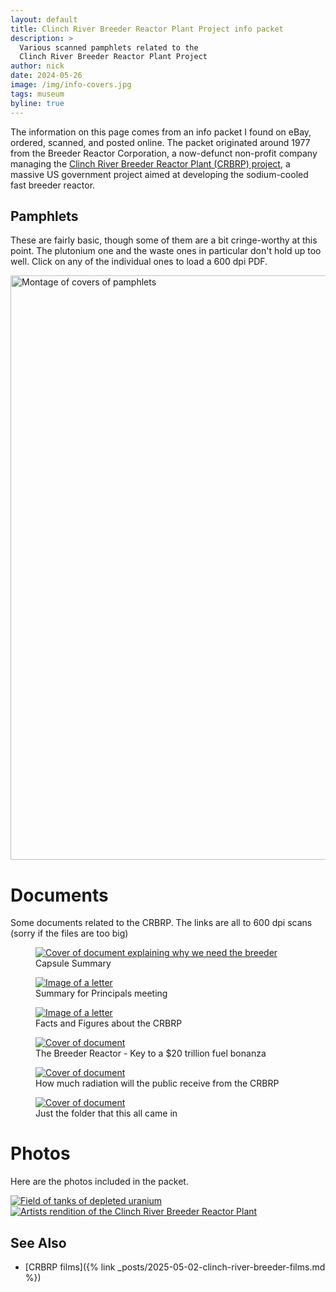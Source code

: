```yaml
---
layout: default
title: Clinch River Breeder Reactor Plant Project info packet
description: >
  Various scanned pamphlets related to the 
  Clinch River Breeder Reactor Plant Project
author: nick
date: 2024-05-26
image: /img/info-covers.jpg
tags: museum
byline: true
---
```


<div class="row">
<div class="col-md-8" markdown="1">

The information on this page comes from an info packet I found on eBay, ordered,
scanned, and posted online. The packet originated around 1977 from the Breeder
Reactor Corporation, a now-defunct non-profit company managing the [Clinch River
Breeder Reactor Plant (CRBRP)
project](https://en.wikipedia.org/wiki/Clinch_River_Breeder_Reactor_Project), a
massive US government project aimed at developing the sodium-cooled fast breeder
reactor.

## Pamphlets

These are fairly basic, though some of them are a bit cringe-worthy at this
point. The plutonium one and the waste ones in particular don't hold up too
well. Click on any of the individual ones to load a 600 dpi PDF.

<img src="/img/info-covers.jpg" width="1064" height="935" alt="Montage of covers of pamphlets" style="border: 0;" usemap="#map" />

<map name="map">
<!-- #$-:Image map file created by GIMP Image Map plug-in -->
<!-- #$-:GIMP Image Map plug-in by Maurits Rijk -->
<!-- #$-:Please do not edit lines starting with "#$" -->
<!-- #$VERSION:2.3 -->
<!-- #$AUTHOR:Nick Touran  -->
<area shape="rect" coords="25,6,224,463" alt="How does a breeder work?" href="/assets/crbrp/How%20does%20a%20breeder%20work.pdf" />
<area shape="rect" coords="229,12,438,459" alt="Are breeders safe and good for the environment?" href="/assets/crbrp/Are%20breeders%20safe%20and%20good%20for%20the%20environment.pdf" />
<area shape="rect" coords="441,16,638,461" alt="Will the breeder affect my electric bill?" href="/assets/crbrp/Will%20the%20breeder%20affect%20my%20electric%20bill.pdf" />
<area shape="rect" coords="644,15,849,463" alt="Is plutonium dangerous?" href="/assets/crbrp/Is%20plutonium%20dangerous.pdf" />
<area shape="rect" coords="854,14,1058,461" alt="Do we really need the breeder?" href="/assets/crbrp/Do%20we%20really%20need%20the%20breeder.pdf" />
<area shape="rect" coords="844,470,1045,927" alt="Are Russia and France ahead in developing breeders?" href="/assets/crbrp/Are%20Russia%20and%20France%20ahead%20in%20developing%20breeders.pdf" />
<area shape="rect" coords="641,467,839,924" alt="Does my job depend on the breeder?" href="/assets/crbrp/Does%20my%20job%20depend%20on%20the%20breeder.pdf" />
<area shape="rect" coords="439,467,637,923" alt="Does nuclear power mean proliferation?" href="/assets/crbrp/Does%20nuclear%20power%20mean%20proliferation.pdf" />
<area shape="rect" coords="227,466,434,924" alt="Do we know enough about breeders?" href="/assets/crbrp/Do%20we%20know%20enough%20about%20breeders.pdf" />
<area shape="rect" coords="11,466,223,926" alt="Is radioactive waste from nuclear power plants a problem?" href="/assets/crbrp/Is%20radioactive%20waste%20from%20nuclear%20power%20plants%20a%20problem.pdf" />
</map>

# Documents

Some documents related to the CRBRP. The links are all to 600 dpi scans (sorry if
the files are too big)

<div class="row">
<div class="col-4">
<figure>
<a href="/assets/crbrp/Capsule%20Summary%20Why%20we%20need%20the%20breeder.pdf"><img class="img-fluid" src="/img/crbrp/Capsule%20Summary%20Why%20we%20need%20the%20Breeder.jpg" alt="Cover of document explaining why we need the breeder"></a>
<figcaption>Capsule Summary</figcaption>
</figure>
</div>
<div class="col-4">
<figure>
<a href="/assets/crbrp/Information%20on%20CRBRP%20For%20Principals%20meeting.pdf"><img class="img-fluid" src="/img/crbrp/Information%20on%20CRBRP%20For%20Principals%20meeting.jpg" alt="Image of a letter"></a>
<figcaption>Summary for Principals meeting</figcaption>
</figure>
</div>
<div class="col-4">
<figure>
<a href="/assets/crbrp/Facts%20and%20Figures%20about%20the%20Clinch%20River%20Breeder%20Reactor%20Plant%20Project.pdf"><img class="img-fluid" src="/img/crbrp/Facts%20and%20Figures%20about%20the%20Clinch%20River%20Breeder%20Reactor%20Plant%20Project.jpg" alt="Image of a letter"></a>
<figcaption>Facts and Figures about the CRBRP</figcaption>
</figure>
</div>
</div>
<div class="row">
<div class="col-4">
<figure>
<a href="/assets/crbrp/The%20Breeder%20Reactor%20-%20Key%20to%20a%2020%20trillion%20fuel%20bonanza.pdf"><img class="img-fluid" src="/img/crbrp/The%20Breeder%20Reactor%20-%20Key%20to%20a%2020%20trillion%20fuel%20bonanza.jpg" alt="Cover of document"></a>
<figcaption>The Breeder Reactor - Key to a $20 trillion fuel bonanza</figcaption>
</figure>
</div>
<div class="col-4">
<figure>
<a href="/assets/crbrp/How%20much%20radiation%20will%20the%20public%20receive%20from%20the%20CRBRP.pdf"><img class="img-fluid" src="/img/crbrp/How%20much%20radiation%20will%20the%20public%20receive%20from%20the%20CRBRP.jpg" alt="Cover of document"></a>
<figcaption>How much radiation will the public receive from the CRBRP</figcaption>
</figure>
</div>
<div class="col-4">
<figure>
<a href="/assets/crbrp/The%20Clinch%20River%20Breeder%20Reactor%20Plant%20Project%20folder.pdf"><img class="img-fluid" src="/img/crbrp/The%20Clinch%20River%20Breeder%20Reactor%20Plant%20Project%20folder.jpg" alt="Cover of document"></a>
<figcaption>Just the folder that this all came in</figcaption>
</figure>
</div>

</div>

# Photos

Here are the photos included in the packet.

<div class="row">
<div class="col-6">
<a href="/img/crbrp/Depleted%20Uranium.jpg"><img class="img-fluid" src="/img/crbrp/Depleted%20Uranium_sm.jpg" alt="Field of tanks of depleted uranium"></a>
</div>
<div class="col-6">
<a href="/img/crbrp/CRBRP-site.jpg"><img class="img-fluid" src="/img/crbrp/CRBRP-site_sm.jpg" alt="Artists rendition of the Clinch River Breeder Reactor Plant"></a>
</div>
</div>

## See Also

* [CRBRP films]({% link _posts/2025-05-02-clinch-river-breeder-films.md %})

</div> 
</div>
